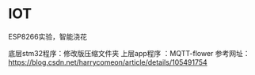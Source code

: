 # IOT
ESP8266实验，智能浇花

底层stm32程序：修改版压缩文件夹
上层app程序   ：MQTT-flower
参考网址：https://blog.csdn.net/harrycomeon/article/details/105491754

